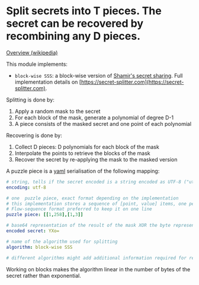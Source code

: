 # Split secrets into T pieces. The secret can be recovered by recombining any D pieces.

[Overview (wikipedia)](https://wikipedia.org/wiki/Secret_sharing)

This module implements:

- `block-wise SSS`: a block-wise version of [Shamir's secret sharing](https://wikipedia.org/wiki/Shamir%27s_secret_sharing).
    Full implementation details on [https://secret-splitter.com](https://secret-splitter.com).

Splitting is done by:

1. Apply a random mask to the secret
1. For each block of the mask, generate a polynomial of degree D-1
1. A piece consists of the masked secret and one point of each polynomial

Recovering is done by:

1. Collect D pieces: D polynomials for each block of the mask
2. Interpolate the points to retrieve the blocks of the mask
3. Recover the secret by re-applying the mask to the masked version

A puzzle piece is a [yaml](https://yaml.org) serialisation of the following mapping:

```yaml
# string, tells if the secret encoded is a string encoded as UTF-8 ("utf-8") or a raw stream of bytes ("none")
encoding: utf-8

# one  puzzle piece, exact format depending on the implementation
# this implementation stores a sequence of [point, value] items, one per block of the secret
# Flow-sequence format preferred to keep it on one line
puzzle piece: [[1,258],[1,3]]

# base64 representation of the result of the mask XOR the byte representation of the secret
encoded secret: YXo=

# name of the algorithm used for splitting
algorithm: block-wise SSS

# different algorithms might add additional information required for recovering the secret.
```

Working on blocks makes the algorithm linear in the number of bytes of the secret rather than exponential.
